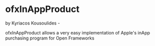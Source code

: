 ofxInAppProduct
===============

by Kyriacos Kousoulides -

ofxInAppProduct allows a very easy implementation of Apple's inApp purchasing program for Open Frameworks


